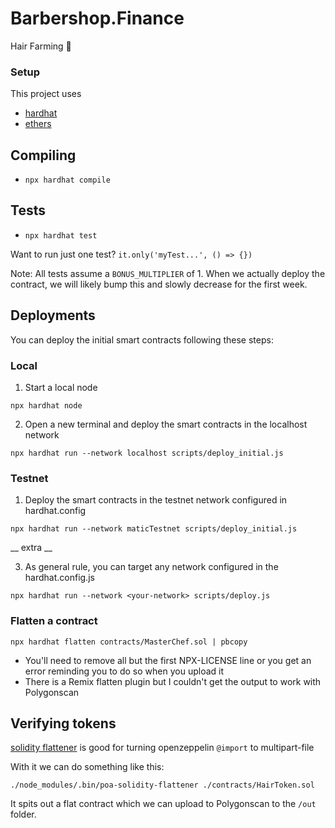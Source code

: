 # Barbershop.Finance

Hair Farming 🦱

### Setup
This project uses
- [hardhat](https://hardhat.org/)
- [ethers](https://docs.ethers.io/v5/)

## Compiling
- `npx hardhat compile`

## Tests
- `npx hardhat test`

Want to run just one test?
`it.only('myTest...', () => {})`

Note: All tests assume a `BONUS_MULTIPLIER` of 1. When we actually deploy the contract, we will likely bump this and slowly decrease for the first week.


## Deployments

You can deploy the initial smart contracts following these steps:

### Local

1. Start a local node

`npx hardhat node`

2. Open a new terminal and deploy the smart contracts in the localhost network

`npx hardhat run --network localhost scripts/deploy_initial.js`

### Testnet

1. Deploy the smart contracts in the testnet network configured in hardhat.config

`npx hardhat run --network maticTestnet scripts/deploy_initial.js`


__ extra __

3. As general rule, you can target any network configured in the hardhat.config.js

`npx hardhat run --network <your-network> scripts/deploy.js`


### Flatten a contract
`npx hardhat flatten contracts/MasterChef.sol | pbcopy`

- You'll need to remove all but the first NPX-LICENSE line or you get an error reminding you to do so when you upload it
- There is a Remix flatten plugin but I couldn't get the output to work with Polygonscan


## Verifying tokens

[solidity flattener](https://github.com/poanetwork/solidity-flattener) is good for turning openzeppelin `@import` to multipart-file

With it we can do something like this:

`./node_modules/.bin/poa-solidity-flattener ./contracts/HairToken.sol`

It spits out a flat contract which we can upload to Polygonscan to the `/out` folder.
